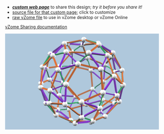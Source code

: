 
 - [***custom web page***][post] to share this design; *try it before you share it!*
 - [source file for that custom page][source]; click to customize
 - [raw vZome file][raw] to use in vZome desktop or vZome Online

[vZome Sharing documentation](https://vzome.github.io/vzome/sharing.html#how-it-works)

![Image](<orange-purple-snub-dodec.png>)


[post]: <https://vorth.github.io/vzome-sharing/2022/02/27/orange-purple-snub-dodec-19-29-47.html>
[source]: <https://github.com/vorth/vzome-sharing/edit/main/_posts/2022-02-27-orange-purple-snub-dodec-19-29-47.md>
[raw]: <https://raw.githubusercontent.com/vorth/vzome-sharing/main/2022/02/27/19-29-47-orange-purple-snub-dodec/orange-purple-snub-dodec.vZome>